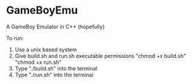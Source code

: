 # GameBoyEmu
A GameBoy Emulator in C++ (hopefully)

To run:
1. Use a unix based system
2. Give build.sh and run.sh executable permissions "chmod +x build.sh" "chmod +x run.sh"
3. Type "./build.sh" into the terminal
3. Type "./run.sh" into the terminal